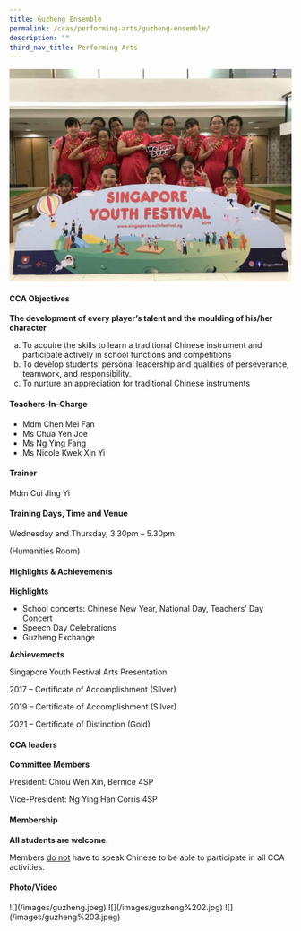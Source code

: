 ```yaml
---
title: Guzheng Ensemble
permalink: /ccas/performing-arts/guzheng-ensemble/
description: ""
third_nav_title: Performing Arts
---
```

<img src="/images/guz.jpeg">
<h4>CCA Objectives&nbsp;</h4>
<p><strong>The development of every player&rsquo;s talent and the moulding of his/her character</strong></p>
<ol style="list-style-type: lower-alpha;">
<li>To acquire the skills to learn a traditional Chinese instrument and participate actively in school functions and competitions</li>
<li>To develop students&rsquo; personal leadership and qualities of perseverance, teamwork, and responsibility.</li>
<li>To nurture an appreciation for traditional Chinese instruments</li>
</ol>
<h4>Teachers-In-Charge</h4>
<ul>
<li>Mdm Chen Mei Fan</li>
<li>Ms Chua Yen Joe</li>
<li>Ms Ng Ying Fang</li>
<li>Ms Nicole Kwek Xin Yi</li>
</ul>
<h4>Trainer</h4>
<p>Mdm Cui Jing Yi</p>
<h4>Training Days, Time and Venue</h4>
<p>Wednesday and Thursday, 3.30pm &ndash; 5.30pm</p>
<p>(Humanities Room)</p>
<h4>Highlights & Achievements</h4>
<p><strong>Highlights</strong></p>
<ul>
<li>School concerts: Chinese New Year, National Day, Teachers&rsquo; Day Concert</li>
<li>Speech Day Celebrations</li>
<li>Guzheng Exchange</li>
</ul>
<p><strong>Achievements</strong></p>
<p>Singapore Youth Festival Arts Presentation</p>
<p>2017 &ndash; Certificate of Accomplishment (Silver)</p>
<p>2019 &ndash; Certificate of Accomplishment (Silver)</p>
<p>2021 &ndash; Certificate of Distinction (Gold)</p>
<h4>CCA leaders</h4>
<p><strong>Committee Members</strong></p>
<p>President: Chiou Wen Xin, Bernice 4SP</p>
<p>Vice-President: Ng Ying Han Corris 4SP</p>
<h4>Membership</h4>
<p><strong>All students are welcome.</strong></p>
<p>Members <u>do not</u> have to speak Chinese to be able to participate in all CCA activities.</p>
<h4>Photo/Video</h4>
![](/images/guzheng.jpeg)
![](/images/guzheng%202.jpg)
![](/images/guzheng%203.jpeg)